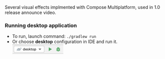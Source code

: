 Several visual effects implmented with Compose Multiplatform, used in 1.0 release announce video.

### Running desktop application
* To run, launch command: `./gradlew run`
* Or choose **desktop** configuration in IDE and run it.  
  ![desktop-run-configuration.png](desktop-run-configuration.png)

